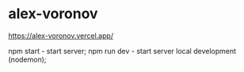 # alex-voronov

https://alex-voronov.vercel.app/

npm start - start server;
npm run dev - start server local development (nodemon);

 